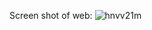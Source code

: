 Screen shot of web:
![hnvv21m](https://github.com/user-attachments/assets/56fc47a6-5e6d-4956-a051-dbad021b5a5e)

